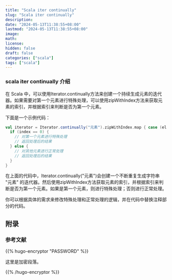 ```yaml
---
title: "Scala iter continually"
slug: "Scala iter continually"
description: 
date: "2024-05-13T11:38:55+08:00"
lastmod: "2024-05-13T11:38:55+08:00"
image:
math: 
license: 
hidden: false
draft: false 
categories: ["scala"]
tags: ["scala"]
---
```


### scala iter continually 介绍

在 Scala 中，可以使用Iterator.continually方法来创建一个持续生成元素的迭代器。如果需要对第一个元素进行特殊处理，可以使用zipWithIndex方法来获取元素的索引，并根据索引来判断是否为第一个元素。

下面是一个示例代码：
```scala
val iterator = Iterator.continually("元素").zipWithIndex.map { case (element, index) =>
  if (index == 0) {
    // 对第一个元素进行特殊处理
    // 返回处理后的结果
  } else {
    // 对其他元素进行正常处理
    // 返回处理后的结果
  }
}
```
在上面的代码中，Iterator.continually("元素")会创建一个不断重复生成字符串 "元素" 的迭代器。然后使用zipWithIndex方法获取元素的索引，并根据索引来判断是否为第一个元素。如果是第一个元素，则进行特殊处理；否则进行正常处理。

你可以根据具体的需求来修改特殊处理和正常处理的逻辑，并在代码中替换注释部分的代码。

## 附录

### 参考文献

{{% hugo-encryptor "PASSWORD" %}}

这里是加密段落。

{{% /hugo-encryptor %}}